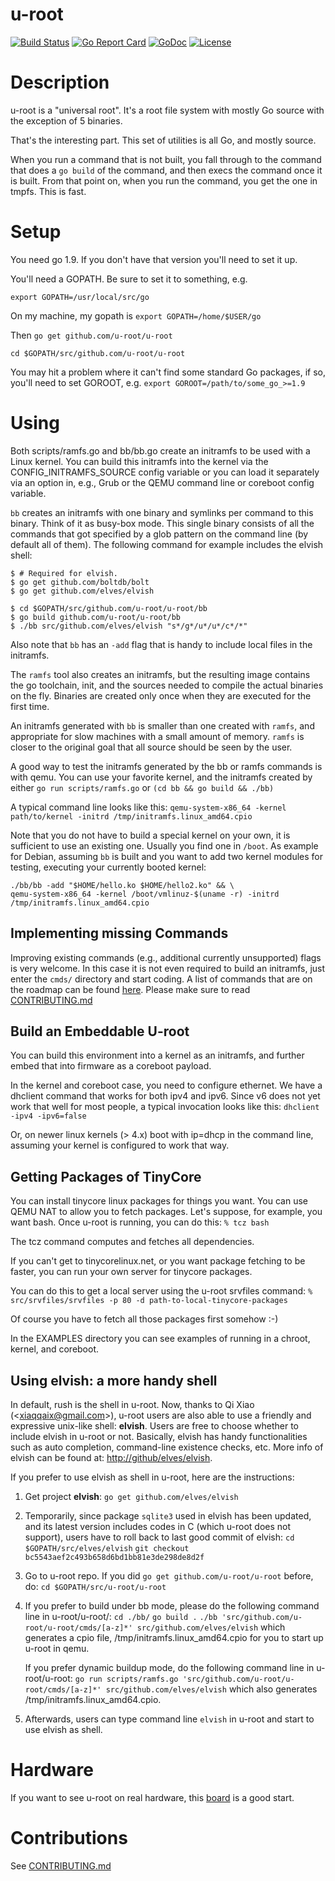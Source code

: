 
u-root
======

[![Build Status](https://travis-ci.org/u-root/u-root.svg?branch=master)](https://travis-ci.org/u-root/u-root) [![Go Report Card](https://goreportcard.com/badge/github.com/u-root/u-root)](https://goreportcard.com/report/github.com/u-root/u-root) [![GoDoc](https://godoc.org/github.com/u-root/u-root?status.svg)](https://godoc.org/github.com/u-root/u-root) [![License](https://img.shields.io/badge/License-BSD%203--Clause-blue.svg)](https://github.com/u-root/u-root/blob/master/LICENSE)

# Description

u-root is a "universal root". It's a root file system with mostly Go source with the exception of 5 binaries.

That's the interesting part. This set of utilities is all Go, and mostly source.

When you run a command that is not built, you fall through to the command that does a
`go build` of the command, and then execs the command once it is built. From that point on,
when you run the command, you get the one in tmpfs. This is fast.

# Setup

You need go 1.9. If you don't have that version you'll need to set it up.

You'll need a GOPATH. Be sure to set it to something, e.g.

`export GOPATH=/usr/local/src/go`

On my machine, my gopath is
`export GOPATH=/home/$USER/go`

Then
`go get github.com/u-root/u-root`

`cd $GOPATH/src/github.com/u-root/u-root`

You may hit a problem where it can't find some standard Go packages, if so, you'll need
to set GOROOT, e.g.
`export GOROOT=/path/to/some_go_>=1.9`

# Using

Both scripts/ramfs.go and bb/bb.go create an initramfs to be used with a Linux kernel.
You can build this initramfs into the kernel via the CONFIG_INITRAMFS_SOURCE config
variable or you can load it separately via an option in, e.g., Grub or the QEMU
command line or coreboot config variable.

`bb` creates an initramfs with one binary and symlinks per command to this
binary. Think of it as busy-box mode. This single binary consists of all the
commands that got specified by a glob pattern on the command line (by default all of
them). The following command for example includes the elvish shell:

```shell
$ # Required for elvish.
$ go get github.com/boltdb/bolt
$ go get github.com/elves/elvish

$ cd $GOPATH/src/github.com/u-root/u-root/bb
$ go build github.com/u-root/u-root/bb
$ ./bb src/github.com/elves/elvish "s*/g*/u*/u*/c*/*"
```

Also note that `bb` has an `-add` flag that is handy to include local files in
the initramfs.

The `ramfs` tool also creates an initramfs, but the resulting image contains
the go toolchain, init, and the sources needed to compile the actual binaries
on the fly. Binaries are created only once when they are executed for the
first time.

An initramfs generated with `bb` is smaller than one created with `ramfs`, and
appropriate for slow machines with a small amount of memory. `ramfs` is closer
to the original goal that all source should be seen by the user.

A good way to test the initramfs generated by the bb or ramfs commands is with qemu.
You can use your favorite kernel, and the initramfs
created by either
`go run scripts/ramfs.go`
or
`(cd bb && go build && ./bb)`

A typical command line looks like this:
`qemu-system-x86_64 -kernel path/to/kernel -initrd /tmp/initramfs.linux_amd64.cpio`

Note that you do not have to build a special kernel on your own, it is
sufficient to use an existing one. Usually you find one in `/boot`. As example
for Debian, assuming `bb` is built and you want to add two kernel modules for
testing, executing your currently booted kernel:
```
./bb/bb -add "$HOME/hello.ko $HOME/hello2.ko" && \
qemu-system-x86_64 -kernel /boot/vmlinuz-$(uname -r) -initrd /tmp/initramfs.linux_amd64.cpio
```

## Implementing missing Commands

Improving existing commands (e.g., additional currently unsupported) flags is
very welcome. In this case it is not even required to build an initramfs, just
enter the `cmds/` directory and start coding. A list of commands that are on
the roadmap can be found [here](roadmap.md). Please make sure to read [CONTRIBUTING.md](CONTRIBUTING.md)

## Build an Embeddable U-root

You can build this environment into a kernel as an initramfs, and further
embed that into firmware as a coreboot payload.

In the kernel and coreboot case, you need to configure ethernet. We have a dhclient
command that works for both ipv4 and ipv6. Since v6 does not yet work that well for most
people, a typical invocation looks like this:
`dhclient -ipv4 -ipv6=false`

Or, on newer linux kernels (> 4.x) boot with ip=dhcp in the command line, assuming
your kernel is configured to work that way.

## Getting Packages of TinyCore

You can install tinycore linux packages for things you want.
You can use QEMU NAT to allow you to fetch packages.
Let's suppose, for example, you want bash. Once u-root is
running, you can do this:
`% tcz bash`

The tcz command computes and fetches all dependencies.

If you can't get to tinycorelinux.net, or you want package fetching to be faster,
you can run your own server for tinycore packages.

You can do this to get a local server using the u-root srvfiles command:
`% src/srvfiles/srvfiles -p 80 -d path-to-local-tinycore-packages`

Of course you have to fetch all those packages first somehow :-)

In the EXAMPLES directory you can see examples of running in a chroot, kernel, and coreboot.



## Using elvish: a more handy shell

In default, rush is the shell in u-root. Now, thanks to Qi Xiao (\<xiaqqaix@gmail.com\>), u-root users are also able to use a friendly and expressive unix-like shell: __elvish__. Users are free to choose whether to include elvish in u-root or not. Basically, elvish has handy functionalities such as auto completion, command-line existence checks, etc. More info of elvish can be found at: [http://github/elves/elvish](http://github.com/elves/elvish).

If you prefer to use elvish as shell in u-root, here are the instructions:

1. Get project __elvish__:
  `go get github.com/elves/elvish`

2. Temporarily, since package `sqlite3` used in elvish has been updated, and its latest
   version includes codes in C (which u-root does not support), users have to
   roll back to last good commit of elvish:
   `cd $GOPATH/src/elves/elvish`
   `git checkout bc5543aef2c493b658d6bd1bb81e3de298de8d2f`

3. Go to u-root repo. If you did `go get github.com/u-root/u-root` before, do:
  `cd $GOPATH/src/u-root/u-root`

4. If you prefer to build under bb mode, please do the following command line
   in u-root/u-root/:
   `cd ./bb/`
   `go build .`
   `./bb 'src/github.com/u-root/u-root/cmds/[a-z]*' src/github.com/elves/elvish`
   which generates a cpio file, /tmp/initramfs.linux\_amd64.cpio for you to
   start up u-root in qemu.

   If you prefer dynamic buildup mode, do the following command line in u-root/u-root:
   `go run scripts/ramfs.go 'src/github.com/u-root/u-root/cmds/[a-z]*' src/github.com/elves/elvish`
   which also generates /tmp/initramfs.linux\_amd64.cpio.

5. Afterwards, users can type command line `elvish` in u-root and start to use elvish as shell.

# Hardware
If you want to see u-root on real hardware, this
[board](https://www.pcengines.ch/apu2.htm) is a good start.

# Contributions

See [CONTRIBUTING.md](CONTRIBUTING.md)

